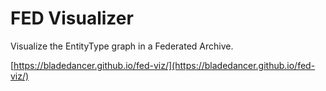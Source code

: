 # FED Visualizer

Visualize the EntityType graph in a Federated Archive.

[https://bladedancer.github.io/fed-viz/](https://bladedancer.github.io/fed-viz/)

